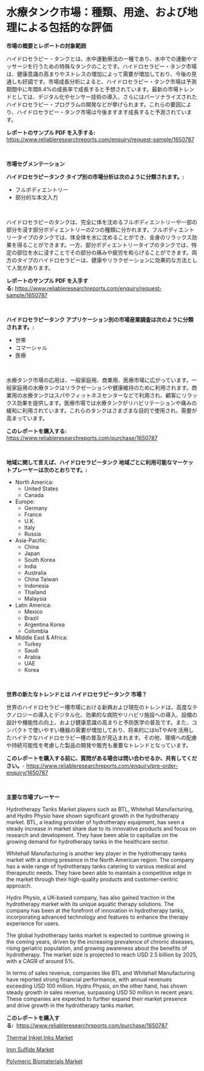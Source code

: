 <p><h1>水療タンク市場：種類、用途、および地理による包括的な評価</h1></p><p><strong>市場の概要とレポートの対象範囲</strong></p>
<p><p>ハイドロセラピー・タンクとは、水中運動療法の一種であり、水中での運動やマッサージを行うための特殊なタンクのことです。ハイドロセラピー・タンク市場は、健康意識の高まりやストレスの増加によって需要が増加しており、今後の見通しも好調です。市場成長分析によると、ハイドロセラピー・タンク市場は予測期間中に年間8.4%の成長率で成長すると予想されています。最新の市場トレンドとしては、デジタル化やセンサー技術の導入、さらにはパーソナライズされたハイドロセラピー・プログラムの開発などが挙げられます。これらの要因により、ハイドロセラピー・タンク市場は今後ますます成長すると予測されています。</p></p>
<p><strong>レポートのサンプル PDF を入手する:</strong> <a href="https://www.reliableresearchreports.com/enquiry/request-sample/1650787">https://www.reliableresearchreports.com/enquiry/request-sample/1650787</a></p>
<p>&nbsp;</p>
<p><strong>市場セグメンテーション</strong></p>
<p><strong>ハイドロセラピータンク タイプ別の市場分析は次のように分類されます。:</strong></p>
<p><ul><li>フルボディエントリー</li><li>部分的な本文入力</li></ul></p>
<p>&nbsp;</p>
<p><p>ハイドロセラピーのタンクは、完全に体を沈めるフルボディエントリーや一部の部分を浸す部分ボディエントリーの2つの種類に分かれます。フルボディエントリータイプのタンクでは、体全体を水に沈めることができ、全身のリラックス効果を得ることができます。一方、部分ボディエントリータイプのタンクでは、特定の部位を水に浸すことでその部分の痛みや疲労を和らげることができます。両方のタイプのハイドロセラピーは、健康やリラクゼーションに効果的な方法として人気があります。</p></p>
<p><strong>レポートのサンプル PDF を入手する:</strong>&nbsp;<a href="https://www.reliableresearchreports.com/enquiry/request-sample/1650787">https://www.reliableresearchreports.com/enquiry/request-sample/1650787</a></p>
<p>&nbsp;</p>
<p><strong> ハイドロセラピータンク アプリケーション別の市場産業調査は次のように分類されます。:</strong></p>
<p><ul><li>世帯</li><li>コマーシャル</li><li>医療</li></ul></p>
<p>&nbsp;</p>
<p><p>水療タンク市場の応用は、一般家庭用、商業用、医療市場に広がっています。一般家庭用の水療タンクはリラクゼーションや健康維持のために利用されます。商業用の水療タンクはスパやフィットネスセンターなどで利用され、顧客にリラックス効果を提供します。医療市場では水療タンクがリハビリテーションや痛みの緩和に利用されています。これらのタンクはさまざまな目的で使用され、需要が高まっています。</p></p>
<p><strong>このレポートを購入する:</strong>&nbsp; <a href="https://www.reliableresearchreports.com/purchase/1650787">https://www.reliableresearchreports.com/purchase/1650787</a></p>
<p>&nbsp;</p>
<p><strong>地域に関して言えば、ハイドロセラピータンク 地域ごとに利用可能なマーケットプレーヤーは次のとおりです。:</strong></p>
<p><ul>
    <li>
        North America:
        <ul>
            <li>United States</li>
            <li>Canada</li>
        </ul>
    </li>
    <li>
        Europe:
        <ul>
            <li>Germany</li>
            <li>France</li>
            <li>U.K.</li>
            <li>Italy</li>
            <li>Russia</li>
        </ul>
    </li>
    <li>
        Asia-Pacific:
        <ul>
            <li>China</li>
            <li>Japan</li>
            <li>South Korea</li>
            <li>India</li>
            <li>Australia</li>
            <li>China Taiwan</li>
            <li>Indonesia</li>
            <li>Thailand</li>
            <li>Malaysia</li>
        </ul>
    </li>
    <li>
        Latin America:
        <ul>
            <li>Mexico</li>
            <li>Brazil</li>
            <li>Argentina Korea</li>
            <li>Colombia</li>
        </ul>
    </li>
    <li>
        Middle East & Africa:
        <ul>
            <li>Turkey</li>
            <li>Saudi</li>
            <li>Arabia</li>
            <li>UAE</li>
            <li>Korea</li>
        </ul>
    </li>
    </ul></p>
<p>&nbsp;</p>
<p><strong>世界の新たなトレンドとは ハイドロセラピータンク 市場？</strong></p>
<p><p>世界のハイドロセラピー槽市場における新興および現在のトレンドは、高度なテクノロジーの導入とデジタル化、効果的な病院やリハビリ施設への導入、設備の設計や機能性の向上、および健康意識の高まりと予防医学の普及です。また、コンパクトで使いやすい機器の需要が増加しており、将来的にはIoTやAIを活用したハイテクなハイドロセラピー槽の普及が見込まれます。その他、環境への配慮や持続可能性を考慮した製品の開発や販売も重要なトレンドとなっています。</p></p>
<p><strong>このレポートを購入する前に、質問がある場合は問い合わせるか、共有してください。</strong>- <a href="https://www.reliableresearchreports.com/enquiry/pre-order-enquiry/1650787">https://www.reliableresearchreports.com/enquiry/pre-order-enquiry/1650787</a></p>
<p>&nbsp;</p>
<p><strong>主要な市場プレーヤー</strong></p>
<p><p>Hydrotherapy Tanks Market players such as BTL, Whitehall Manufacturing, and Hydro Physio have shown significant growth in the hydrotherapy market. BTL, a leading provider of hydrotherapy equipment, has seen a steady increase in market share due to its innovative products and focus on research and development. They have been able to capitalize on the growing demand for hydrotherapy tanks in the healthcare sector.</p><p>Whitehall Manufacturing is another key player in the hydrotherapy tanks market with a strong presence in the North American region. The company has a wide range of hydrotherapy tanks catering to various medical and therapeutic needs. They have been able to maintain a competitive edge in the market through their high-quality products and customer-centric approach.</p><p>Hydro Physio, a UK-based company, has also gained traction in the hydrotherapy market with its unique aquatic therapy solutions. The company has been at the forefront of innovation in hydrotherapy tanks, incorporating advanced technology and features to enhance the therapy experience for users.</p><p>The global hydrotherapy tanks market is expected to continue growing in the coming years, driven by the increasing prevalence of chronic diseases, rising geriatric population, and growing awareness about the benefits of hydrotherapy. The market size is projected to reach USD 2.5 billion by 2025, with a CAGR of around 5%.</p><p>In terms of sales revenue, companies like BTL and Whitehall Manufacturing have reported strong financial performance, with annual revenues exceeding USD 100 million. Hydro Physio, on the other hand, has shown steady growth in sales revenue, surpassing USD 50 million in recent years. These companies are expected to further expand their market presence and drive growth in the hydrotherapy tanks market.</p></p>
<p><strong>このレポートを購入する:</strong>&nbsp;&nbsp;<a href="https://www.reliableresearchreports.com/purchase/1650787">https://www.reliableresearchreports.com/purchase/1650787</a></p>
<p><p><a href="https://forested-sushi-9b0.notion.site/Thermal-Inkjet-Inks-Market-Provides-Detailed-Segmentation-of-this-Market-based-on-Type-Application--4735741f562a41498f1cb149b28b3fb3">Thermal Inkjet Inks Market</a></p><p><a href="https://summer-dogwood-3e9.notion.site/Iron-Sulfide-Market-Research-Report-The-Key-To-Successful-Business-Strategy-Forecasted-for-Period-f-346b85baa6344cbe9acd27cd566b41ad">Iron Sulfide Market</a></p><p><a href="https://lydian-appliance-61d.notion.site/Polymeric-Biomaterials-Market-Size-Growth-and-Forecast-from-2024-2031-09960b8968854e0b8155cba5e9d345f4">Polymeric Biomaterials Market</a></p></p>